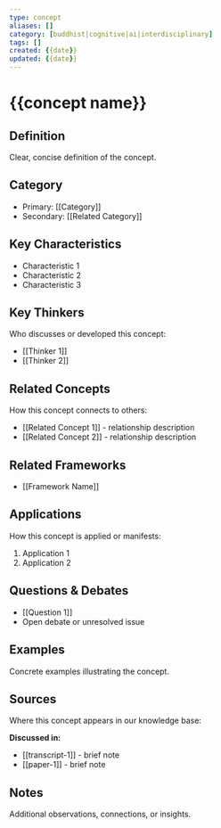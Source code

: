 ```yaml
---
type: concept
aliases: []
category: [buddhist|cognitive|ai|interdisciplinary]
tags: []
created: {{date}}
updated: {{date}}
---
```


# {{concept name}}

## Definition

Clear, concise definition of the concept.

## Category

- Primary: [[Category]]
- Secondary: [[Related Category]]

## Key Characteristics

- Characteristic 1
- Characteristic 2
- Characteristic 3

## Key Thinkers

Who discusses or developed this concept:

- [[Thinker 1]]
- [[Thinker 2]]

## Related Concepts

How this concept connects to others:

- [[Related Concept 1]] - relationship description
- [[Related Concept 2]] - relationship description

## Related Frameworks

- [[Framework Name]]

## Applications

How this concept is applied or manifests:

1. Application 1
2. Application 2

## Questions & Debates

- [[Question 1]]
- Open debate or unresolved issue

## Examples

Concrete examples illustrating the concept.

## Sources

Where this concept appears in our knowledge base:

**Discussed in:**
- [[transcript-1]] - brief note
- [[paper-1]] - brief note

## Notes

Additional observations, connections, or insights.
